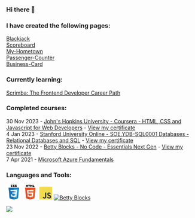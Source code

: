### Hi there 👋

<h3>I have created the following pages:</h3>

[Blackjack](https://wvdh.github.io/Blackjack/)<br>
[Scoreboard](https://wvdh.github.io/Scoreboard/)<br>
[My-Hometown](https://wvdh.github.io/My-Hometown/)<br>
[Passenger-Counter](https://wvdh.github.io/Passenger-counter/)<br>
[Business-Card](https://wvdh.github.io/business-card/)<br>
<h3>Currently learning:</h3>

[Scrimba: The Frontend Developer Career Path](https://scrimba.com/learn/frontend)<br>

<h3>Completed courses:</h3>

30 Nov 2023 - [John's Hopkins University - Coursera - HTML, CSS and Javascript for Web Developers](https://www.coursera.org/learn/html-css-javascript-for-web-developers#modules) - [View my certificate](https://www.coursera.org/account/accomplishments/verify/HBV4AKU4ECVA)<br>
4 Jan 2023 - [Stanford University Online - SOE.YDB-SQL0001 Databases - Relational Databases and SQL](https://learning.edx.org/course/course-v1:StanfordOnline+SOE.YDB-SQL0001+2T2020/home) - [View my certificate](https://courses.edx.org/certificates/4491ccdbeb4f456e8f7c316ac0dc37da) <br>
23 Nov 2022 - [Betty Blocks - No Code - Essentials Next Gen](https://betty-exam.betty.app/home) - [View my certificate](https://betty-exam.betty.app/badge/no-code-essentials-nextgen/75a7a859-fcf3-4e45-8bcc-356288f7a24a/BBDBBAAB559D) <br>
7 Apr 2021 - [Microsoft Azure Fundamentals](https://learn.microsoft.com/en-us/credentials/certifications/azure-fundamentals/?practice-assessment-type=certification)

<h3 align="left">Languages and Tools:
</h3>
<p align="left"><a href="https://www.w3schools.com/css/" rel="nofollow"><img src="https://raw.githubusercontent.com/devicons/devicon/master/icons/css3/css3-original-wordmark.svg" alt="css3" width="40" height="40" style="max-width: 100%;"></a>
<a href="https://www.w3schools.com/html/default.asp" rel="nofollow"> <img src="https://raw.githubusercontent.com/devicons/devicon/master/icons/html5/html5-original-wordmark.svg" alt="html5" width="40" height="40" style="max-width: 100%;"></a>
<a href="https://developer.mozilla.org/en-US/docs/Web/JavaScript" rel="nofollow"><img src="https://raw.githubusercontent.com/devicons/devicon/master/icons/javascript/javascript-original.svg" alt="javascript" width="35" height="35" style="max-width: 100%;"></a>
<a href= "https://www.bettyblocks.com/" rel="nofollow"><img src="https://avatars.githubusercontent.com/u/3342954?s=200&v=4;" alt="Betty Blocks" width="40" height="40" style="max-width: 100%;"></a>
</p>
<p dir="auto"><animated-image data-catalyst=""><img src="https://user-images.githubusercontent.com/73097560/115834477-dbab4500-a447-11eb-908a-139a6edaec5c.gif" style="max-width: 30%; display: inline-block;" data-target="animated-image.originalImage"></a>
</p>
























<!--
**wvdh/wvdh** is a ✨ _special_ ✨ repository because its `README.md` (this file) appears on your GitHub profile.

Here are some ideas to get you started:

- 🔭 I’m currently working on ...
- 🌱 I’m currently learning ...
- 👯 I’m looking to collaborate on ...
- 🤔 I’m looking for help with ...
- 💬 Ask me about ...
- 📫 How to reach me: ...
- 😄 Pronouns: ...
- ⚡ Fun fact: ...
-->
